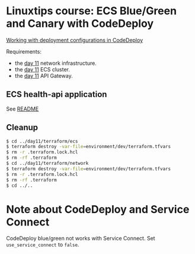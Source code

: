 # Linuxtips course: ECS Blue/Green and Canary with CodeDeploy

[Working with deployment configurations in CodeDeploy](https://docs.aws.amazon.com/codedeploy/latest/userguide/deployment-configurations.html)

Requirements:

* the [day 11](../day11/README.md) network infrastructure.
* the [day 11](../day11/README.md) ECS cluster.
* the [day 11](../day11/README.md) API Gateway.

## ECS health-api application 

See [README](terraform/ecs_health_api_lab/README.md)

## Cleanup

```bash
$ cd ../day11/terraform/ecs
$ terraform destroy -var-file=environment/dev/terraform.tfvars
$ rm -r .terraform.lock.hcl 
$ rm -rf .terraform
$ cd ../day11/terraform/network
$ terraform destroy -var-file=environment/dev/terraform.tfvars
$ rm -r .terraform.lock.hcl 
$ rm -rf .terraform
$ cd ../..
```

# Note about CodeDeploy and Service Connect

CodeDeploy blue/green not works with Service Connect. Set `use_service_connect` to `false`.
